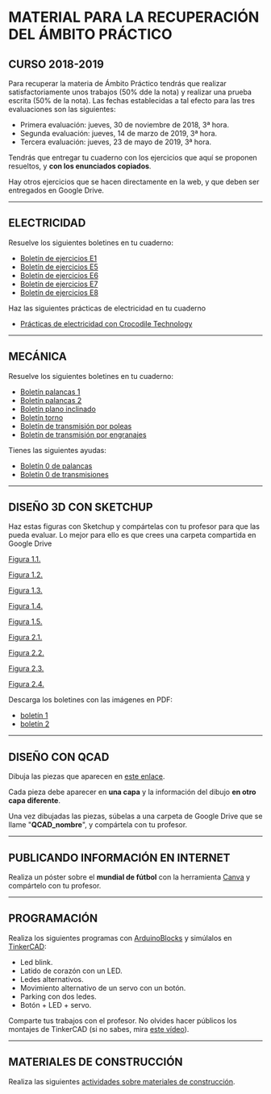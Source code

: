 # **MATERIAL PARA LA RECUPERACIÓN DEL ÁMBITO PRÁCTICO**

## CURSO 2018-2019

Para recuperar la materia de Ámbito Práctico tendrás que realizar satisfactoriamente unos trabajos (50% dde la nota) y realizar una prueba escrita (50% de la nota).
Las fechas establecidas a tal efecto para las tres evaluaciones son las siguientes:
- Primera evaluación: jueves, 30 de noviembre de 2018, 3ª hora.
- Segunda evaluación: jueves, 14 de marzo de 2019, 3ª hora.
- Tercera evaluación: jueves, 23 de mayo de 2019, 3ª hora.


Tendrás que entregar tu cuaderno con los ejercicios que aquí se proponen resueltos, y **con los enunciados copiados**.

Hay otros ejercicios que se hacen directamente en la web, y que deben ser entregados en Google Drive.



---

## ELECTRICIDAD
Resuelve los siguientes boletines en tu cuaderno:

-   [Boletín de ejercicios E1](/4Estrumeca/Electricidad/boletin1.pdf)
-   [Boletín de ejercicios E5](/4Estrumeca/Electricidad/boletin5.pdf)
-   [Boletín de ejercicios E6](/4Estrumeca/Electricidad/boletin6.pdf)
-   [Boletín de ejercicios E7](/4Estrumeca/Electricidad/boletin7.pdf)
-   [Boletín de ejercicios E8](/4Estrumeca/Electricidad/boletin8.pdf)

Haz las siguientes prácticas de electricidad en tu cuaderno

-   [Prácticas de electricidad con Crocodile Technology](4Estrumeca/Electricidad/practicas.md)

---

## MECÁNICA
Resuelve los siguientes boletines en tu cuaderno:
- [Boletín palancas 1](4Estrumeca/Mecánica/boletin_palancas(I).pdf)
- [Boletín palancas 2](4Estrumeca/Mecánica/boletin_palancas(II).pdf)
- [Boletín plano inclinado](4Estrumeca/Mecánica/boletin_plano_inclinado.pdf)
- [Boletín torno](4Estrumeca/Mecánica/boletin_torno.pdf)
- [Boletín de transmisión por poleas](4Estrumeca/Mecánica/boletin_transmision_por_poleas.pdf)
- [Boletín de transmisión por engranajes](4Estrumeca/Mecánica/boletin_transmision_por_engranajes.pdf)

Tienes las siguientes ayudas:
- [Boletín 0 de palancas](4Estrumeca/Mecánica/boletin_palancas(0).pdf)
- [Boletín 0 de transmisiones](4Estrumeca/Mecánica/boletin_transmisiones(0).pdf)

---

## DISEÑO 3D CON SKETCHUP

Haz estas figuras con Sketchup y compártelas con tu profesor para que las pueda evaluar. Lo mejor para ello es que crees una carpeta compartida en Google Drive

[Figura 1.1.](2Expresion/Sketchup/Figura1Eval1.1.stl)

[Figura 1.2.](2Expresion/Sketchup/Figura1Eval1.2.stl)

[Figura 1.3.](2Expresion/Sketchup/Figura1Eval1.3.stl)

[Figura 1.4.](2Expresion/Sketchup/Figura1Eval1.4.stl)

[Figura 1.5.](2Expresion/Sketchup/Figura1Eval1.5.stl)

[Figura 2.1.](2Expresion/Sketchup/Figura1Eval2.1.stl)

[Figura 2.2.](2Expresion/Sketchup/Figura1Eval2.2.stl)

[Figura 2.3.](2Expresion/Sketchup/Figura1Eval2.3.stl)

[Figura 2.4.](2Expresion/Sketchup/Figura1Eval2.4.stl)

Descarga los boletines con las imágenes en PDF:
- [boletín 1](2Expresion/Sketchup/boletin1Eval1.pdf)
- [boletín 2](2Expresion/Sketchup/boletin1Eval2.pdf)

---

## DISEÑO CON QCAD
Dibuja las piezas que aparecen en [este enlace](2Expresion/QCAD/qcad.md).

Cada pieza debe aparecer en **una capa** y la información del dibujo **en otro capa diferente**.

Una vez dibujadas las piezas, súbelas a una carpeta de Google Drive que se llame "**QCAD_nombre**", y compártela con tu profesor.

---

## PUBLICANDO INFORMACIÓN EN INTERNET
Realiza un póster sobre el **mundial de fútbol** con la herramienta [Canva](https://www.canva.com/) y compártelo con tu profesor.

---

## PROGRAMACIÓN

  Realiza los siguientes programas con [ArduinoBlocks](http://www.arduinoblocks.com) y simúlalos en [TinkerCAD](http://www.tinkercad.com):
  - Led blink.
  - Latido de corazón con un LED.
  - Ledes alternativos.
  - Movimiento alternativo de un servo con un botón.
  - Parking con dos ledes.
  - Botón + LED + servo.

Comparte tus trabajos con el profesor. No olvides hacer públicos los montajes de TinkerCAD (si no sabes, mira [este vídeo](https://www.youtube.com/watch?v=47XXiyLPOPc)).

---

## MATERIALES DE CONSTRUCCIÓN
Realiza las siguientes [actividades sobre materiales de construcción](Construcción/readme.md).

